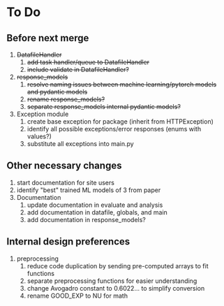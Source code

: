 # To Do

## Before next merge
1. ~~DatafileHandler~~
    1. ~~add task handler/queue to DatafileHandler~~
    1. ~~include validate in DatafileHandler?~~
1. ~~response_models~~
    1. ~~resolve naming issues between machine learning/pytorch models and pydantic models~~
    1. ~~rename response_models?~~
    1. ~~separate response_models internal pydantic models?~~
1. Exception module
    1. create base exception for package (inherit from HTTPException)
    1. identify all possible exceptions/error responses (enums with values?)
    1. substitute all exceptions into main.py

## Other necessary changes
1. start documentation for site users
1. identify "best" trained ML models of 3 from paper
1. Documentation
    1. update documentation in evaluate and analysis
    1. add documentation in datafile, globals, and main
    1. add documentation in response_models?

## Internal design preferences
1. preprocessing
    1. reduce code duplication by sending pre-computed arrays to fit functions
    1. separate preprocessing functions for easier understanding
    1. change Avogadro constant to 0.6022... to simplify conversion
    1. rename GOOD_EXP to NU for math
